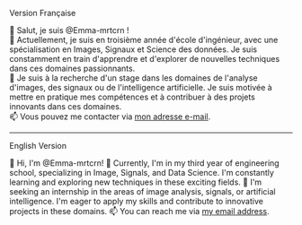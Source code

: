 Version Française

👋 Salut, je suis @Emma-mrtcrn !               
🌱 Actuellement, je suis en troisième année d'école d'ingénieur, avec une spécialisation en Images, Signaux et Science des données. 
Je suis constamment en train d'apprendre et d'explorer de nouvelles techniques dans ces domaines passionnants.        
💼 Je suis à la recherche d'un stage dans les domaines de l'analyse d'images, des signaux ou de l'intelligence artificielle.
Je suis motivée à mettre en pratique mes compétences et à contribuer à des projets innovants dans ces domaines.        
📫 Vous pouvez me contacter via [mon adresse e-mail](mailto:e.martin0108@gmail.com).         

-----------------------------------------------------------------------------------------------------------------------------------------

English Version

👋 Hi, I'm @Emma-mrtcrn!
🌱 Currently, I'm in my third year of engineering school, specializing in Image, Signals, and Data Science. 
I'm constantly learning and exploring new techniques in these exciting fields.
💼 I'm seeking an internship in the areas of image analysis, signals, or artificial intelligence.
I'm eager to apply my skills and contribute to innovative projects in these domains.
📫 You can reach me via [my email address](mailto:e.martin0108@gmail.com).   
